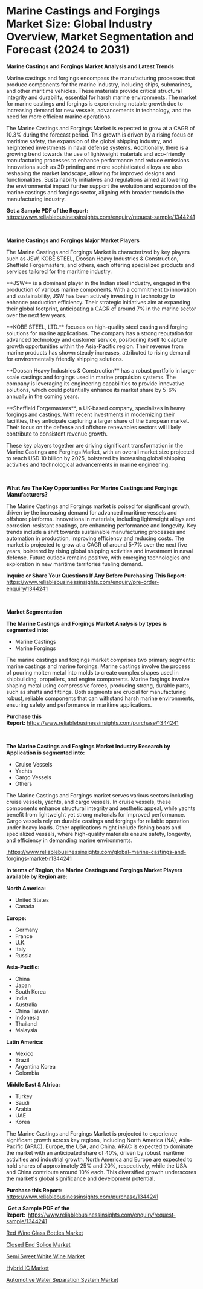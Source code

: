 <p><h1>Marine Castings and Forgings Market Size: Global Industry Overview, Market Segmentation and Forecast (2024 to 2031)</h1></p><p><strong>Marine Castings and Forgings Market Analysis and Latest Trends</strong></p>
<p><p>Marine castings and forgings encompass the manufacturing processes that produce components for the marine industry, including ships, submarines, and other maritime vehicles. These materials provide critical structural integrity and durability, essential for harsh marine environments. The market for marine castings and forgings is experiencing notable growth due to increasing demand for new vessels, advancements in technology, and the need for more efficient marine operations.</p><p>The Marine Castings and Forgings Market is expected to grow at a CAGR of 10.3% during the forecast period. This growth is driven by a rising focus on maritime safety, the expansion of the global shipping industry, and heightened investments in naval defense systems. Additionally, there is a growing trend towards the use of lightweight materials and eco-friendly manufacturing processes to enhance performance and reduce emissions. Innovations such as 3D printing and more sophisticated alloys are also reshaping the market landscape, allowing for improved designs and functionalities. Sustainability initiatives and regulations aimed at lowering the environmental impact further support the evolution and expansion of the marine castings and forgings sector, aligning with broader trends in the manufacturing industry.</p></p>
<p><strong>Get a Sample PDF of the Report:&nbsp;</strong> <a href="https://www.reliablebusinessinsights.com/enquiry/request-sample/1344241?utm_campaign=75&utm_medium=2&utm_source=Github&utm_content=ia&utm_term=30092024&utm_id=marine-castings-and-forgings">https://www.reliablebusinessinsights.com/enquiry/request-sample/1344241</a></p>
<p>&nbsp;</p>
<p><strong>Marine Castings and Forgings Major Market Players</strong></p>
<p><p>The Marine Castings and Forgings Market is characterized by key players such as JSW, KOBE STEEL, Doosan Heavy Industries & Construction, Sheffield Forgemasters, and others, each offering specialized products and services tailored for the maritime industry.</p><p>**JSW** is a dominant player in the Indian steel industry, engaged in the production of various marine components. With a commitment to innovation and sustainability, JSW has been actively investing in technology to enhance production efficiency. Their strategic initiatives aim at expanding their global footprint, anticipating a CAGR of around 7% in the marine sector over the next few years.</p><p>**KOBE STEEL, LTD.** focuses on high-quality steel casting and forging solutions for marine applications. The company has a strong reputation for advanced technology and customer service, positioning itself to capture growth opportunities within the Asia-Pacific region. Their revenue from marine products has shown steady increases, attributed to rising demand for environmentally friendly shipping solutions.</p><p>**Doosan Heavy Industries & Construction** has a robust portfolio in large-scale castings and forgings used in marine propulsion systems. The company is leveraging its engineering capabilities to provide innovative solutions, which could potentially enhance its market share by 5-6% annually in the coming years.</p><p>**Sheffield Forgemasters**, a UK-based company, specializes in heavy forgings and castings. With recent investments in modernizing their facilities, they anticipate capturing a larger share of the European market. Their focus on the defense and offshore renewables sectors will likely contribute to consistent revenue growth.</p><p>These key players together are driving significant transformation in the Marine Castings and Forgings Market, with an overall market size projected to reach USD 10 billion by 2025, bolstered by increasing global shipping activities and technological advancements in marine engineering.</p></p>
<p>&nbsp;</p>
<p><strong>What Are The Key Opportunities For Marine Castings and Forgings Manufacturers?</strong></p>
<p><p>The Marine Castings and Forgings market is poised for significant growth, driven by the increasing demand for advanced maritime vessels and offshore platforms. Innovations in materials, including lightweight alloys and corrosion-resistant coatings, are enhancing performance and longevity. Key trends include a shift towards sustainable manufacturing processes and automation in production, improving efficiency and reducing costs. The market is projected to grow at a CAGR of around 5-7% over the next five years, bolstered by rising global shipping activities and investment in naval defense. Future outlook remains positive, with emerging technologies and exploration in new maritime territories fueling demand.</p></p>
<p><strong>Inquire or Share Your Questions If Any Before Purchasing This Report:</strong> <a href="https://www.reliablebusinessinsights.com/enquiry/pre-order-enquiry/1344241?utm_campaign=75&utm_medium=2&utm_source=Github&utm_content=ia&utm_term=30092024&utm_id=marine-castings-and-forgings">https://www.reliablebusinessinsights.com/enquiry/pre-order-enquiry/1344241</a></p>
<p>&nbsp;</p>
<p><strong>Market Segmentation</strong></p>
<p><strong>The Marine Castings and Forgings Market Analysis by types is segmented into:</strong></p>
<p><ul><li>Marine Castings</li><li>Marine Forgings</li></ul></p>
<p><p>The marine castings and forgings market comprises two primary segments: marine castings and marine forgings. Marine castings involve the process of pouring molten metal into molds to create complex shapes used in shipbuilding, propellers, and engine components. Marine forgings involve shaping metal using compressive forces, producing strong, durable parts, such as shafts and fittings. Both segments are crucial for manufacturing robust, reliable components that can withstand harsh marine environments, ensuring safety and performance in maritime applications.</p></p>
<p><strong>Purchase this Report:&nbsp;</strong><a href="https://www.reliablebusinessinsights.com/purchase/1344241?utm_campaign=75&utm_medium=2&utm_source=Github&utm_content=ia&utm_term=30092024&utm_id=marine-castings-and-forgings">https://www.reliablebusinessinsights.com/purchase/1344241</a></p>
<p>&nbsp;</p>
<p><strong>The Marine Castings and Forgings Market Industry Research by Application is segmented into:</strong></p>
<p><ul><li>Cruise Vessels</li><li>Yachts</li><li>Cargo Vessels</li><li>Others</li></ul></p>
<p><p>The Marine Castings and Forgings market serves various sectors including cruise vessels, yachts, and cargo vessels. In cruise vessels, these components enhance structural integrity and aesthetic appeal, while yachts benefit from lightweight yet strong materials for improved performance. Cargo vessels rely on durable castings and forgings for reliable operation under heavy loads. Other applications might include fishing boats and specialized vessels, where high-quality materials ensure safety, longevity, and efficiency in demanding marine environments.</p></p>
<p><a href="https://www.reliablebusinessinsights.com/global-marine-castings-and-forgings-market-r1344241?utm_campaign=75&utm_medium=2&utm_source=Github&utm_content=ia&utm_term=30092024&utm_id=marine-castings-and-forgings">&nbsp;https://www.reliablebusinessinsights.com/global-marine-castings-and-forgings-market-r1344241</a></p>
<p><strong>In terms of Region, the Marine Castings and Forgings Market Players available by Region are:</strong></p>
<p>
    <p> <strong> North America: </strong>
        <ul>
            <li>United States</li>
            <li>Canada</li>
        </ul>
        </p> 
    <p> <strong> Europe: </strong>
        <ul>
            <li>Germany</li>
            <li>France</li>
            <li>U.K.</li>
            <li>Italy</li>
            <li>Russia</li>
        </ul>
        </p> 
    <p> <strong> Asia-Pacific: </strong>
        <ul>
            <li>China</li>
            <li>Japan</li>
            <li>South Korea</li>
            <li>India</li>
            <li>Australia</li>
            <li>China Taiwan</li>
            <li>Indonesia</li>
            <li>Thailand</li>
            <li>Malaysia</li>
        </ul>
        </p> 
    <p> <strong> Latin America: </strong>
        <ul>
            <li>Mexico</li>
            <li>Brazil</li>
            <li>Argentina Korea</li>
            <li>Colombia</li>
        </ul>
        </p> 
    <p> <strong> Middle East & Africa: </strong>
        <ul>
            <li>Turkey</li>
            <li>Saudi</li>
            <li>Arabia</li>
            <li>UAE</li>
            <li>Korea</li>
        </ul>
    </p>
    </p>
<p><p>The Marine Castings and Forgings Market is projected to experience significant growth across key regions, including North America (NA), Asia-Pacific (APAC), Europe, the USA, and China. APAC is expected to dominate the market with an anticipated share of 40%, driven by robust maritime activities and industrial growth. North America and Europe are expected to hold shares of approximately 25% and 20%, respectively, while the USA and China contribute around 10% each. This diversified growth underscores the market's global significance and development potential.</p></p>
<p><strong>Purchase this Report: </strong><a href="https://www.reliablebusinessinsights.com/purchase/1344241?utm_campaign=75&utm_medium=2&utm_source=Github&utm_content=ia&utm_term=30092024&utm_id=marine-castings-and-forgings">https://www.reliablebusinessinsights.com/purchase/1344241</a></p>
<p>&nbsp;<strong>Get a Sample PDF of the Report:&nbsp;&nbsp;</strong><a href="https://www.reliablebusinessinsights.com/enquiry/request-sample/1344241?utm_campaign=75&utm_medium=2&utm_source=Github&utm_content=ia&utm_term=30092024&utm_id=marine-castings-and-forgings">https://www.reliablebusinessinsights.com/enquiry/request-sample/1344241</a></p>
<p><strong></strong></p>
<p><p><a href="https://www.linkedin.com/pulse/red-wine-glass-bottles-market-share-size-trends-industry-one1e?utm_campaign=75&utm_medium=2&utm_source=Github&utm_content=ia&utm_term=30092024&utm_id=marine-castings-and-forgings">Red Wine Glass Bottles Market</a></p><p><a href="https://issuu.com/reportprime-2/docs/closed-end-splice-market-size-2030._4caded79afff59?utm_campaign=75&utm_medium=2&utm_source=Github&utm_content=ia&utm_term=30092024&utm_id=marine-castings-and-forgings">Closed End Splice Market</a></p><p><a href="https://www.linkedin.com/pulse/driving-factors-behind-semi-sweet-white-wine-market-gwkoe?utm_campaign=75&utm_medium=2&utm_source=Github&utm_content=ia&utm_term=30092024&utm_id=marine-castings-and-forgings">Semi Sweet White Wine Market</a></p><p><a href="https://issuu.com/reportprime-2/docs/hybrid-ic-market-size-2030.pptx_a5b22fe12278b1?utm_campaign=75&utm_medium=2&utm_source=Github&utm_content=ia&utm_term=30092024&utm_id=marine-castings-and-forgings">Hybrid IC Market</a></p><p><a href="https://github.com/LeaJustin54/Market-Research-Report-List-1/blob/main/automotive-water-separation-system-market.md?utm_campaign=75&utm_medium=2&utm_source=Github&utm_content=ia&utm_term=30092024&utm_id=marine-castings-and-forgings">Automotive Water Separation System Market</a></p></p>